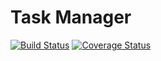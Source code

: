 # Task Manager
[![Build Status](https://travis-ci.org/helmq/task-manager.svg?branch=feature%2Fdevops)](https://travis-ci.org/helmq/task-manager)
[![Coverage Status](https://coveralls.io/repos/github/helmq/task-manager/badge.svg?branch=feature%2Fcoveralls)](https://coveralls.io/github/helmq/task-manager?branch=feature%2Fcoveralls)